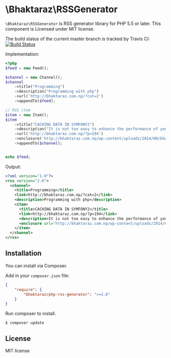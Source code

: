 # \Bhaktaraz\RSSGenerator

`\Bhaktaraz\RSSGenerator` is RSS generator library for PHP 5.5 or later. This component is Licensed under MIT license.

The build status of the current master branch is tracked by Travis CI: [![Build Status](https://secure.travis-ci.org/bhaktaraz/php-rss-generator.png?branch=master)](http://travis-ci.org/bhaktaraz/php-rss-generator)


Implementation:

```php
<?php
$feed = new Feed();

$channel = new Channel();
$channel
	->title("Programming")
	->description("Programming with php")
	->url('http://bhaktaraz.com.np/?cat=2')
	->appendTo($feed);

// RSS item
$item = new Item();
$item
	->title("CACHING DATA IN SYMFONY2")
	->description("It is not too easy to enhance the performance of your application. In Symfony2 you could get benefit from caching.")
	->url('http://bhaktaraz.com.np/?p=194')
	->enclosure('http://bhaktaraz.com.np/wp-content/uploads/2014/08/bhakta-672x372.jpg', 4889, 'audio/mpeg')
	->appendTo($channel);


echo $feed;
```

Output:

```xml
<?xml version="1.0"?>
<rss version="2.0">
  <channel>
    <title>Programming</title>
    <link>http://bhaktaraz.com.np/?cat=2</link>
    <description>Programming with php</description>
    <item>
      <title>CACHING DATA IN SYMFONY2</title>
      <link>http://bhaktaraz.com.np/?p=194</link>
      <description>It is not too easy to enhance the performance of your application. In Symfony2 you could get benefit from caching.</description>
      <enclosure url="http://bhaktaraz.com.np/wp-content/uploads/2014/08/bhakta-672x372.jpg" type="audio/mpeg" length="4889"/>
    </item>
  </channel>
</rss>
```

## Installation

You can install via Composer.

Add in your `composer.json` file:

```json
{
	"require": {
		"bhaktaraz/php-rss-generator": ">=1.0"
	}
}
```

Run composer to install.

```
$ composer update
```

## License

MIT license
